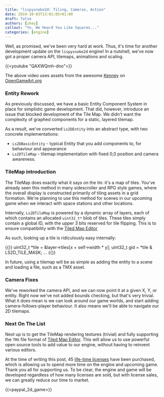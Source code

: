 ```yaml
---
title: "lispysnake2d: Tiling, Cameras, Action"
date: 2019-10-03T13:01:05+01:00
draft: false
authors: [ikey]
callout: "Yo, We Heard You Like Squares..."
categories: [engine]
---
```


Well, as promised, we've been very hard at work. Thus, it's time for another
development update on the `lispysnake2d` engine! In a nutshell, we've now
got a proper camera API, tilemaps, animations and scaling.

{{<youtube "QAXWQmh-dno">}}

The above video uses assets from the awesome [Kenney](https://opengameart.org/users/kenney) on [OpenGameArt.org](https://opengameart.org)

### Entity Rework

As previously discussed, we have a basic Entity Component System in place for
simplistic game development. That did, however, introduce an issue that blocked
development of the Tile Map. We didn't want the complexity of graphed components
for a static, layered tilemap.

As a result, we've converted `Ls2DEntity` into an abstract type, with two
concrete implementations:

 - `Ls2DBasicEntity` - typical Entity that you add components to, for behaviour and appearance
 - `Ls2DTileMap` - tilemap implementation with fixed 0,0 position and camera awareness.

### TileMap introduction

The TileMap does exactly what it says on the tin: it's a map of tiles. You've already seen
this method in many sidescroller and RPG style games, where the overall display is constructed
primarily of tiling assets in a grid formation. We're planning to use this method for scenes
in our upcoming game when we interact with space stations and other locations.

Internally, `Ls2DTileMap` is powered by a dynamic array of layers, each of which contains an
allocated `uint32_t*` blob of tiles. These tiles simply contain a global ID, with the upper
3 bits reserved for tile flipping. This is to ensure compatibility with the [Tiled Map Editor](https://www.MapEditor.org/)

As such, looking up a tile is ridiculously easy internally:

{{<highlight c>}}
        uint32_t *tile = &layer->tiles[x + self->width * y];
        uint32_t gid = *tile & LS2D_TILE_MASK;
        ...
{{</highlight>}}

In future, using a tilemap will be as simple as adding the entity to a scene and loading a
file, such as a TMX asset.

### Camera Fixes

We've reworked the camera API, and we can now point it at a given X, Y, or entity.
Right now we've not added bounds checking, but that's very trivial. What it does
mean is we can look around our game worlds, and start adding camera-follows-player
behaviour. It also means we'll be able to navigate our 2D tilemaps.

### Next On The List

Next up is to get the TileMap rendering textures (trivial) and fully supporting the
`TMX` file format of [Tiled Map Editor](https://www.MapEditor.org/). This will allow
us to use powerful open source tools to add value to our engine, without having to
reinvent various editors.

At the time of writing this post, 45 [life-time licenses](/the-game-raiser) have been
purchased, which is allowing us to spend more time on the engine and upcoming game.
Thank you all for supporting us. To be clear, the engine and game will be developed
regardless of how many licenses are sold, but with license sales, we can greatly
reduce our time to market.

{{<paypal_2d_game>}}
